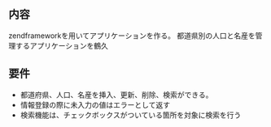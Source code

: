 ## 内容

zendframeworkを用いてアプリケーションを作る。
都道県別の人口と名産を管理するアプリケーションを鶴久

## 要件

- 都道府県、人口、名産を挿入、更新、削除、検索ができる。
- 情報登録の際に未入力の値はエラーとして返す
- 検索機能は、チェックボックスがついている箇所を対象に検索を行う
